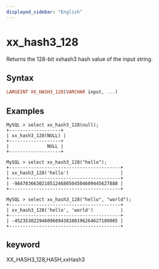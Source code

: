```yaml
---
displayed_sidebar: "English"
---
```


# xx_hash3_128



Returns the 128-bit xxhash3 hash value of the input string. 

## Syntax

```Haskell
LARGEINT XX_HASH3_128(VARCHAR input, ...)
```

## Examples

```Plain Text
MySQL > select xx_hash3_128(null);
+-------------------+
| xx_hash3_128(NULL) |
+-------------------+
|              NULL |
+-------------------+

MySQL > select xx_hash3_128("hello");
+-----------------------------------------+
| xx_hash3_128('hello')                   |
+-----------------------------------------+
| -98478366302105124680504504609445627880 |
+-----------------------------------------+

MySQL > select xx_hash3_128("hello", "world");
+-----------------------------------------+
| xx_hash3_128('hello', 'world')          |
+-----------------------------------------+
| -45235302294609689438180196264627189905 |
+-----------------------------------------+
```

## keyword

XX_HASH3_128,HASH,xxHash3
